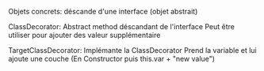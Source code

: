 Objets concrets: déscande d'une interface (objet abstrait)

ClassDecorator: Abstract method déscandant de l'interface
    Peut être utiliser pour ajouter des valeur supplémentaire
    
TargetClassDecorator: Implémante la ClassDecorator
    Prend la variable et lui ajoute une couche
    (En Constructor puis this.var + "new value")